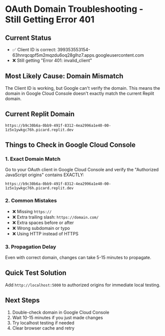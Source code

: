 # OAuth Domain Troubleshooting - Still Getting Error 401

## Current Status
- ✅ Client ID is correct: 399353553154-63hnrqcqpf5m2mqzdu6oq28glhz7.apps.googleusercontent.com
- ❌ Still getting "Error 401: invalid_client"

## Most Likely Cause: Domain Mismatch
The Client ID is working, but Google can't verify the domain. This means the domain in Google Cloud Console doesn't exactly match the current Replit domain.

## Current Replit Domain
```
https://b9c30b6a-0bb9-491f-8312-4ea2996a1e40-00-1z5x1ywkgc76h.picard.replit.dev
```

## Things to Check in Google Cloud Console

### 1. Exact Domain Match
Go to your OAuth client in Google Cloud Console and verify the "Authorized JavaScript origins" contains EXACTLY:
```
https://b9c30b6a-0bb9-491f-8312-4ea2996a1e40-00-1z5x1ywkgc76h.picard.replit.dev
```

### 2. Common Mistakes
- ❌ Missing `https://`
- ❌ Extra trailing slash: `https://domain.com/`
- ❌ Extra spaces before or after
- ❌ Wrong subdomain or typo
- ❌ Using HTTP instead of HTTPS

### 3. Propagation Delay
Even with correct domain, changes can take 5-15 minutes to propagate.

## Quick Test Solution
Add `http://localhost:5000` to authorized origins for immediate local testing.

## Next Steps
1. Double-check domain in Google Cloud Console
2. Wait 10-15 minutes if you just made changes
3. Try localhost testing if needed
4. Clear browser cache and retry